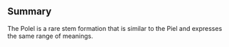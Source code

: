 ## Summary
The Polel is a rare stem formation that is similar to the Piel and expresses the same range of meanings. 
